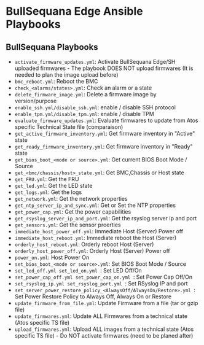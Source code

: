 # BullSequana Edge Ansible Playbooks
## <a name="playbooks"></a>BullSequana Playbooks
- `activate_firmware_updates.yml`: Activate BullSequana Edge/SH uploaded firmwares - The playbook DOES NOT upload firmwares (It is needed to plan the image upload before)
- `bmc_reboot.yml`: Reboot the BMC
- `check_<alarms/states>.yml`: Check an alarm or a state
- `delete_firmware_image.yml`: Delete a firmware image by version/purpose
- `enable_ssh.yml/disable_ssh.yml`: enable / disable SSH protocol 
- `enable_tpm.yml/disable_tpm.yml`: enable / disable TPM 
- `evaluate_firmware_updates.yml`: Evaluate firmwares to update from Atos specific Technical State file (comparaison)
- `get_active_firmware_inventory.yml`: Get firmware inventory in "Active" state
- `get_ready_firmware_inventory.yml`: Get firmware inventory in "Ready" state
- `get_bios_boot_<mode or source>.yml`: Get current BIOS Boot Mode / Source
- `get_<bmc/chassis/host>_state.yml`: Get BMC,Chassis or Host state
- `get_FRU.yml`: Get the FRU
- `get_led.yml`: Get the LED state
- `get_logs.yml`: Get the logs
- `get_network.yml`: Get the network properties
- `get_ntp_server_ip_and_sync.yml`: Get or Set the NTP properties
- `get_power_cap.yml`: Get the power capabilities
- `get_rsyslog_server_ip_and_port.yml`: Get the rsyslog server ip and port
- `get_sensors.yml`: Get the sensor proerties
- `immediate_host_power_off.yml`: Immediate Host (Server) Power off
- `immediate_host_reboot.yml`: Immediate reboot the Host (Server)
- `orderly_host_reboot.yml`:  Orderly reboot Host (Server)
- `orderly_host_power_off.yml`: Orderly Host (Server) Power off
- `power_on.yml`: Host Power On
- `set_bios_boot_<mode or source>.yml`: Set BIOS Boot Mode / Source
- `set_led_off.yml set_led_on.yml `: Set LED Off/On
- `set_power_cap_off.yml set_power_cap_on.yml `: Set Power Cap Off/On
- `set_rsyslog_ip.yml set_rsyslog_port.yml `: Set RSyslog IP and port
- `set_server_power_restore_policy_<AlwaysOff/AlwaysOn/Restore>.yml `: Set Power Restore Policy to Always Off, Always On or Restore
- `update_firmware_from_file.yml`: Update Firmware from a file (tar or gzip file)
- `update_firmwares.yml`: Update ALL Firmwares from a technical state (Atos specific TS file)
- `upload_firmwares.yml`: Upload ALL images from a technical state (Atos specific TS file) - Do NOT activate firmwares (need to be planed after)
